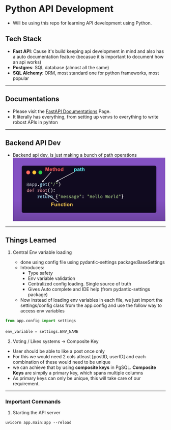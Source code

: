# Python API Development

- Will be using this repo for learning API development using Python.

## Tech Stack

- **Fast API**: Cause it's build keeping api development in mind and also has a auto documentation feature (becasue it is important to document how an api works)
- **Postgres**: SQL database (almost all the same)
- **SQL Alchemy**: ORM, most standard one for python frameworks, most popular

---

## Documentations

- Please visit the [FastAPI Documentations](https://fastapi.tiangolo.com/tutorial/first-steps/#what-is-openapi-for) Page.
- It literally has everything, from setting up venvs to everything to write robost APIs in pyhton

---

## Backend API Dev

- Backend api dev, is just making a bunch of path operations
  ![alt text](image.png)

---

## Things Learned

1. Central Env variable loading

   - done using config file using pydantic-settings package:BaseSettings
   - Introduces:
     - Type safety
     - Env variable validation
     - Centralized config loading. Single source of truth
     - Gives Auto complete and IDE help (from pydantic-settings package)
   - Now instead of loading env variables in each file, we just import the settings/config class from the app.config and use the follow way to access env variables

```python
from app.config import settings

env_variable = settings.ENV_NAME
```

2. Voting / Likes systems → Composite Key

- User should be able to like a post once only
- For this we would need 2 cols atleast [postID, userID] and each combination of these would need to be unique
- we can achieve that by using **composite keys** in PgSQL. **Composite Keys** are simpily a primary key, which spans multiple columns
- As primary keys can only be unique, this will take care of our requirement.

---

### Important Commands

1. Starting the API server

```text
uvicorn app.main:app --reload
```
